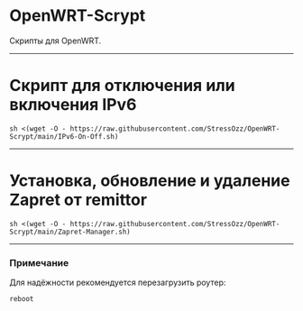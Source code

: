 # OpenWRT-Scrypt

Скрипты для OpenWRT.

---

# Скрипт для отключения или включения IPv6
   
```
sh <(wget -O - https://raw.githubusercontent.com/StressOzz/OpenWRT-Scrypt/main/IPv6-On-Off.sh)
```

---
# Установка, обновление и удаление Zapret от remittor 

```
sh <(wget -O - https://raw.githubusercontent.com/StressOzz/OpenWRT-Scrypt/main/Zapret-Manager.sh)
```
---
### Примечание

Для надёжности рекомендуется перезагрузить роутер:
```
reboot
```

